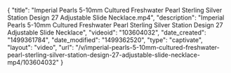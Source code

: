{
    "title": "Imperial Pearls 5-10mm Cultured Freshwater Pearl Sterling Silver Station Design 27 Adjustable Slide Necklace.mp4",
    "description": "Imperial Pearls 5-10mm Cultured Freshwater Pearl Sterling Silver Station Design 27 Adjustable Slide Necklace",
    "videoid": "103604032",
    "date_created": "1499361784",
    "date_modified": "1499362520",
    "type": "captivate",
    "layout": "video",
    "url": "\/v\/imperial-pearls-5-10mm-cultured-freshwater-pearl-sterling-silver-station-design-27-adjustable-slide-necklace-mp4\/103604032"
}